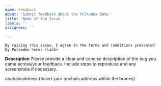 ```yaml
---
name: Feedback
about: 'Submit feedback about the Polkadex Beta '
title: 'Name of the Issue '
labels: ''
assignees: ''

---
```


```
By raising this issue, I agree to the terms and conditions presented by Polkadex here: <link> 
``` 
**Description** 
Please provide a clear and concise description of the bug you came across/your feedback. Include steps to reproduce and any screenshots if necessary. 

onchainaddress:{Insert your onchain address within the braces}
